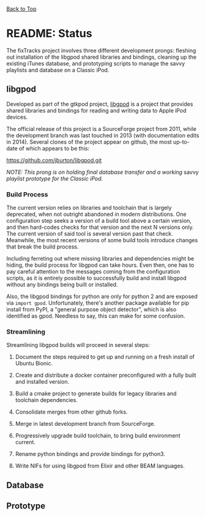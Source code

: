 [Back to Top](../README.md)

# README: Status

The fixTracks project involves three different development prongs: fleshing
out installation of the libgpod shared libraries and bindings, cleaning up the
existing iTunes database, and prototyping scripts to manage the savvy playlists
and database on a Classic iPod.

## libgpod

Developed as part of the gtkpod project, [libgpod](http://www.gtkpod.org/libgpod/)
is a project that provides shared libraries and bindings for reading and writing
data to Apple iPod devices.

The official release of this project is a SourceForge project from 2011, while
the development branch was last touched in 2013 (with documentation edits in
2014). Several clones of the project appear on github, the most up-to-date of
which appears to be this:

  https://github.com/jburton/libgpod.git

_NOTE: This prong is on holding final database transfer and a working_ savvy
_playlist prototype for the Classic iPod._

### Build Process

The current version relies on libraries and toolchain that is largely deprecated,
when not outright abandoned in modern distributions. One configuration step
seeks a version of a build tool above a certain version, and then hard-codes
checks for that version and the next N versions only. The current version of
said tool is several version past that check. Meanwhile, the most recent versions
of some build tools introduce changes that break the build process.

Including ferreting out where missing libraries and dependencies might be hiding,
the build process for libgpod can take hours. Even then, one has to pay careful
attention to the messages coming from the configuration scripts, as it is
entirely possible to successfully build and install libgpod without any bindings
being built or installed.

Also, the libgpod bindings for python are only for python 2 and are exposed via
`import gpod`. Unfortunately, there's another package available for pip
install from PyPI, a "general purpose object detector", which is also identified
as gpod. Needless to say, this can make for some confusion.

### Streamlining

Streamlining libgpod builds will proceed in several steps:

 1. Document the steps required to get up and running on a fresh install of
 Ubuntu Bionic.

 2. Create and distribute a docker container preconfigured with a fully built
 and installed version.

 3. Build a cmake project to generate builds for legacy libraries and toolchain
 dependencies.

 4. Consolidate merges from other github forks.

 5. Merge in latest development branch from SourceForge.

 6. Progressively upgrade build toolchain, to bring build environment current.

 7. Rename python bindings and provide bindings for python3.

 8. Write NIFs for using libgpod from Elixir and other BEAM languages.

## Database


## Prototype

